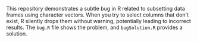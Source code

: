 This repository demonstrates a subtle bug in R related to subsetting data frames using character vectors.  When you try to select columns that don't exist, R silently drops them without warning, potentially leading to incorrect results.  The `bug.R` file shows the problem, and `bugSolution.R` provides a solution.